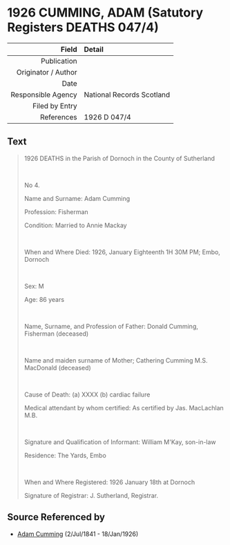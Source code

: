 ﻿---
layout: page
permalink: /sources/s15787572
---

# 1926 CUMMING, ADAM (Satutory Registers DEATHS 047/4)

Field | Detail
---:|:---
Publication | 
Originator / Author | 
Date | 
Responsible Agency | National Records Scotland
Filed by Entry | 
References | 1926 D 047/4

## Text

> 1926 DEATHS in the Parish of Dornoch in the County of Sutherland
>
> <br/>
>
> No 4.
>
> Name and Surname: Adam Cumming
>
> Profession: Fisherman
>
> Condition: Married to Annie Mackay
>
> <br/>
>
> When and Where Died: 1926, January Eighteenth 1H 30M PM; Embo, Dornoch
>
> <br/>
>
> Sex: M
>
> Age: 86 years
>
> <br/>
>
> Name, Surname, and Profession of Father: Donald Cumming, Fisherman (deceased)
>
> <br/>
>
> Name and maiden surname of Mother; Cathering Cumming M.S. MacDonald (deceased)
>
> <br/>
>
> Cause of Death: (a) XXXX (b) cardiac failure
>
> Medical attendant by whom certified: As certified by Jas. MacLachlan M.B.
>
> <br/>
>
> Signature and Qualification of Informant: William M'Kay, son-in-law
>
> Residence: The Yards, Embo
>
> <br/>
>
> When and Where Registered: 1926 January 18th at Dornoch
>
> Signature of Registrar: J. Sutherland, Registrar.
>

## Source Referenced by

* [Adam Cumming](../people/@55409960@-adam-cumming-b1841-7-2-d1926-1-18.md) (2/Jul/1841 - 18/Jan/1926)
